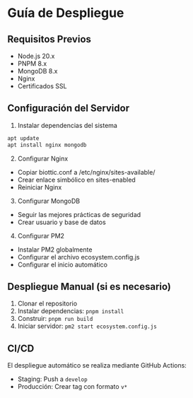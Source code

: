 # Guía de Despliegue

## Requisitos Previos
- Node.js 20.x
- PNPM 8.x
- MongoDB 8.x
- Nginx
- Certificados SSL

## Configuración del Servidor
1. Instalar dependencias del sistema
```bash
apt update
apt install nginx mongodb
```

2. Configurar Nginx
- Copiar biottic.conf a /etc/nginx/sites-available/
- Crear enlace simbólico en sites-enabled
- Reiniciar Nginx

3. Configurar MongoDB
- Seguir las mejores prácticas de seguridad
- Crear usuario y base de datos

4. Configurar PM2
- Instalar PM2 globalmente
- Configurar el archivo ecosystem.config.js
- Configurar el inicio automático

## Despliegue Manual (si es necesario)
1. Clonar el repositorio
2. Instalar dependencias: `pnpm install`
3. Construir: `pnpm run build`
4. Iniciar servidor: `pm2 start ecosystem.config.js`

## CI/CD
El despliegue automático se realiza mediante GitHub Actions:
- Staging: Push a `develop`
- Producción: Crear tag con formato `v*`